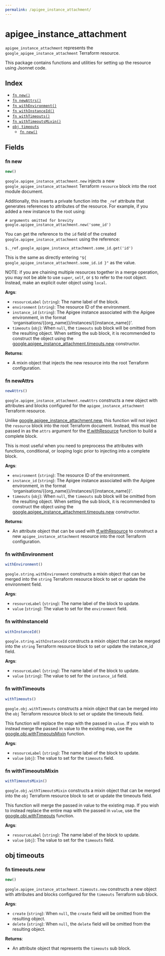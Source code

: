 ```yaml
---
permalink: /apigee_instance_attachment/
---
```


# apigee_instance_attachment

`apigee_instance_attachment` represents the `google_apigee_instance_attachment` Terraform resource.



This package contains functions and utilities for setting up the resource using Jsonnet code.


## Index

* [`fn new()`](#fn-new)
* [`fn newAttrs()`](#fn-newattrs)
* [`fn withEnvironment()`](#fn-withenvironment)
* [`fn withInstanceId()`](#fn-withinstanceid)
* [`fn withTimeouts()`](#fn-withtimeouts)
* [`fn withTimeoutsMixin()`](#fn-withtimeoutsmixin)
* [`obj timeouts`](#obj-timeouts)
  * [`fn new()`](#fn-timeoutsnew)

## Fields

### fn new

```ts
new()
```


`google.apigee_instance_attachment.new` injects a new `google_apigee_instance_attachment` Terraform `resource`
block into the root module document.

Additionally, this inserts a private function into the `_ref` attribute that generates references to attributes of the
resource. For example, if you added a new instance to the root using:

    # arguments omitted for brevity
    google.apigee_instance_attachment.new('some_id')

You can get the reference to the `id` field of the created `google.apigee_instance_attachment` using the reference:

    $._ref.google_apigee_instance_attachment.some_id.get('id')

This is the same as directly entering `"${ google_apigee_instance_attachment.some_id.id }"` as the value.

NOTE: if you are chaining multiple resources together in a merge operation, you may not be able to use `super`, `self`,
or `$` to refer to the root object. Instead, make an explicit outer object using `local`.

**Args**:
  - `resourceLabel` (`string`): The name label of the block.
  - `environment` (`string`): The resource ID of the environment.
  - `instance_id` (`string`): The Apigee instance associated with the Apigee environment,
in the format &#39;organisations/{{org_name}}/instances/{{instance_name}}&#39;.
  - `timeouts` (`obj`):  When `null`, the `timeouts` sub block will be omitted from the resulting object. When setting the sub block, it is recommended to construct the object using the [google.apigee_instance_attachment.timeouts.new](#fn-apigee_instance_attachmenttimeoutsnew) constructor.

**Returns**:
- A mixin object that injects the new resource into the root Terraform configuration.


### fn newAttrs

```ts
newAttrs()
```


`google.apigee_instance_attachment.newAttrs` constructs a new object with attributes and blocks configured for the `apigee_instance_attachment`
Terraform resource.

Unlike [google.apigee_instance_attachment.new](#fn-apigee_instance_attachmentnew), this function will not inject the `resource`
block into the root Terraform document. Instead, this must be passed in as the `attrs` argument for the
[tf.withResource](https://github.com/tf-libsonnet/core/tree/main/docs#fn-withresource) function to build a complete block.

This is most useful when you need to preprocess the attributes with functions, conditional, or looping logic prior to
injecting into a complete block.

**Args**:
  - `environment` (`string`): The resource ID of the environment.
  - `instance_id` (`string`): The Apigee instance associated with the Apigee environment,
in the format &#39;organisations/{{org_name}}/instances/{{instance_name}}&#39;.
  - `timeouts` (`obj`):  When `null`, the `timeouts` sub block will be omitted from the resulting object. When setting the sub block, it is recommended to construct the object using the [google.apigee_instance_attachment.timeouts.new](#fn-apigee_instance_attachmenttimeoutsnew) constructor.

**Returns**:
  - An attribute object that can be used with [tf.withResource](https://github.com/tf-libsonnet/core/tree/main/docs#fn-withresource) to construct a new `apigee_instance_attachment` resource into the root Terraform configuration.


### fn withEnvironment

```ts
withEnvironment()
```

`google.string.withEnvironment` constructs a mixin object that can be merged into the `string`
Terraform resource block to set or update the environment field.



**Args**:
  - `resourceLabel` (`string`): The name label of the block to update.
  - `value` (`string`): The value to set for the `environment` field.


### fn withInstanceId

```ts
withInstanceId()
```

`google.string.withInstanceId` constructs a mixin object that can be merged into the `string`
Terraform resource block to set or update the instance_id field.



**Args**:
  - `resourceLabel` (`string`): The name label of the block to update.
  - `value` (`string`): The value to set for the `instance_id` field.


### fn withTimeouts

```ts
withTimeouts()
```

`google.obj.withTimeouts` constructs a mixin object that can be merged into the `obj`
Terraform resource block to set or update the timeouts field.

This function will replace the map with the passed in `value`. If you wish to instead merge the
passed in value to the existing map, use the [google.obj.withTimeoutsMixin](TODO) function.

**Args**:
  - `resourceLabel` (`string`): The name label of the block to update.
  - `value` (`obj`): The value to set for the `timeouts` field.


### fn withTimeoutsMixin

```ts
withTimeoutsMixin()
```

`google.obj.withTimeoutsMixin` constructs a mixin object that can be merged into the `obj`
Terraform resource block to set or update the timeouts field.

This function will merge the passed in value to the existing map. If you wish
to instead replace the entire map with the passed in `value`, use the [google.obj.withTimeouts](TODO)
function.


**Args**:
  - `resourceLabel` (`string`): The name label of the block to update.
  - `value` (`obj`): The value to set for the `timeouts` field.


## obj timeouts



### fn timeouts.new

```ts
new()
```


`google.apigee_instance_attachment.timeouts.new` constructs a new object with attributes and blocks configured for the `timeouts`
Terraform sub block.



**Args**:
  - `create` (`string`):  When `null`, the `create` field will be omitted from the resulting object.
  - `delete` (`string`):  When `null`, the `delete` field will be omitted from the resulting object.

**Returns**:
  - An attribute object that represents the `timeouts` sub block.
